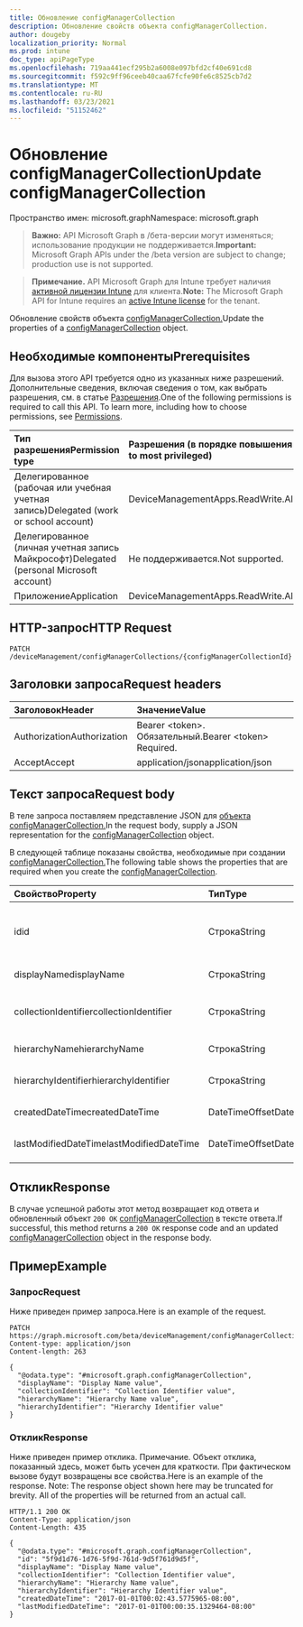 ```yaml
---
title: Обновление configManagerCollection
description: Обновление свойств объекта configManagerCollection.
author: dougeby
localization_priority: Normal
ms.prod: intune
doc_type: apiPageType
ms.openlocfilehash: 719aa441ecf295b2a6008e097bfd2cf40e691cd8
ms.sourcegitcommit: f592c9ff96ceeb40caa67fcfe90fe6c8525cb7d2
ms.translationtype: MT
ms.contentlocale: ru-RU
ms.lasthandoff: 03/23/2021
ms.locfileid: "51152462"
---
```

# <a name="update-configmanagercollection"></a><span data-ttu-id="b60b9-103">Обновление configManagerCollection</span><span class="sxs-lookup"><span data-stu-id="b60b9-103">Update configManagerCollection</span></span>

<span data-ttu-id="b60b9-104">Пространство имен: microsoft.graph</span><span class="sxs-lookup"><span data-stu-id="b60b9-104">Namespace: microsoft.graph</span></span>

> <span data-ttu-id="b60b9-105">**Важно:** API Microsoft Graph в /бета-версии могут изменяться; использование продукции не поддерживается.</span><span class="sxs-lookup"><span data-stu-id="b60b9-105">**Important:** Microsoft Graph APIs under the /beta version are subject to change; production use is not supported.</span></span>

> <span data-ttu-id="b60b9-106">**Примечание.** API Microsoft Graph для Intune требует наличия [активной лицензии Intune](https://go.microsoft.com/fwlink/?linkid=839381) для клиента.</span><span class="sxs-lookup"><span data-stu-id="b60b9-106">**Note:** The Microsoft Graph API for Intune requires an [active Intune license](https://go.microsoft.com/fwlink/?linkid=839381) for the tenant.</span></span>

<span data-ttu-id="b60b9-107">Обновление свойств объекта [configManagerCollection.](../resources/intune-partnerintegration-configmanagercollection.md)</span><span class="sxs-lookup"><span data-stu-id="b60b9-107">Update the properties of a [configManagerCollection](../resources/intune-partnerintegration-configmanagercollection.md) object.</span></span>

## <a name="prerequisites"></a><span data-ttu-id="b60b9-108">Необходимые компоненты</span><span class="sxs-lookup"><span data-stu-id="b60b9-108">Prerequisites</span></span>
<span data-ttu-id="b60b9-p101">Для вызова этого API требуется одно из указанных ниже разрешений. Дополнительные сведения, включая сведения о том, как выбрать разрешения, см. в статье [Разрешения](/graph/permissions-reference).</span><span class="sxs-lookup"><span data-stu-id="b60b9-p101">One of the following permissions is required to call this API. To learn more, including how to choose permissions, see [Permissions](/graph/permissions-reference).</span></span>

|<span data-ttu-id="b60b9-111">Тип разрешения</span><span class="sxs-lookup"><span data-stu-id="b60b9-111">Permission type</span></span>|<span data-ttu-id="b60b9-112">Разрешения (в порядке повышения привилегий)</span><span class="sxs-lookup"><span data-stu-id="b60b9-112">Permissions (from least to most privileged)</span></span>|
|:---|:---|
|<span data-ttu-id="b60b9-113">Делегированное (рабочая или учебная учетная запись)</span><span class="sxs-lookup"><span data-stu-id="b60b9-113">Delegated (work or school account)</span></span>|<span data-ttu-id="b60b9-114">DeviceManagementApps.ReadWrite.All</span><span class="sxs-lookup"><span data-stu-id="b60b9-114">DeviceManagementApps.ReadWrite.All</span></span>|
|<span data-ttu-id="b60b9-115">Делегированное (личная учетная запись Майкрософт)</span><span class="sxs-lookup"><span data-stu-id="b60b9-115">Delegated (personal Microsoft account)</span></span>|<span data-ttu-id="b60b9-116">Не поддерживается.</span><span class="sxs-lookup"><span data-stu-id="b60b9-116">Not supported.</span></span>|
|<span data-ttu-id="b60b9-117">Приложение</span><span class="sxs-lookup"><span data-stu-id="b60b9-117">Application</span></span>|<span data-ttu-id="b60b9-118">DeviceManagementApps.ReadWrite.All</span><span class="sxs-lookup"><span data-stu-id="b60b9-118">DeviceManagementApps.ReadWrite.All</span></span>|

## <a name="http-request"></a><span data-ttu-id="b60b9-119">HTTP-запрос</span><span class="sxs-lookup"><span data-stu-id="b60b9-119">HTTP Request</span></span>
<!-- {
  "blockType": "ignored"
}
-->
``` http
PATCH /deviceManagement/configManagerCollections/{configManagerCollectionId}
```

## <a name="request-headers"></a><span data-ttu-id="b60b9-120">Заголовки запроса</span><span class="sxs-lookup"><span data-stu-id="b60b9-120">Request headers</span></span>
|<span data-ttu-id="b60b9-121">Заголовок</span><span class="sxs-lookup"><span data-stu-id="b60b9-121">Header</span></span>|<span data-ttu-id="b60b9-122">Значение</span><span class="sxs-lookup"><span data-stu-id="b60b9-122">Value</span></span>|
|:---|:---|
|<span data-ttu-id="b60b9-123">Authorization</span><span class="sxs-lookup"><span data-stu-id="b60b9-123">Authorization</span></span>|<span data-ttu-id="b60b9-124">Bearer &lt;token&gt;. Обязательный.</span><span class="sxs-lookup"><span data-stu-id="b60b9-124">Bearer &lt;token&gt; Required.</span></span>|
|<span data-ttu-id="b60b9-125">Accept</span><span class="sxs-lookup"><span data-stu-id="b60b9-125">Accept</span></span>|<span data-ttu-id="b60b9-126">application/json</span><span class="sxs-lookup"><span data-stu-id="b60b9-126">application/json</span></span>|

## <a name="request-body"></a><span data-ttu-id="b60b9-127">Текст запроса</span><span class="sxs-lookup"><span data-stu-id="b60b9-127">Request body</span></span>
<span data-ttu-id="b60b9-128">В теле запроса поставляем представление JSON для [объекта configManagerCollection.](../resources/intune-partnerintegration-configmanagercollection.md)</span><span class="sxs-lookup"><span data-stu-id="b60b9-128">In the request body, supply a JSON representation for the [configManagerCollection](../resources/intune-partnerintegration-configmanagercollection.md) object.</span></span>

<span data-ttu-id="b60b9-129">В следующей таблице показаны свойства, необходимые при создании [configManagerCollection.](../resources/intune-partnerintegration-configmanagercollection.md)</span><span class="sxs-lookup"><span data-stu-id="b60b9-129">The following table shows the properties that are required when you create the [configManagerCollection](../resources/intune-partnerintegration-configmanagercollection.md).</span></span>

|<span data-ttu-id="b60b9-130">Свойство</span><span class="sxs-lookup"><span data-stu-id="b60b9-130">Property</span></span>|<span data-ttu-id="b60b9-131">Тип</span><span class="sxs-lookup"><span data-stu-id="b60b9-131">Type</span></span>|<span data-ttu-id="b60b9-132">Описание</span><span class="sxs-lookup"><span data-stu-id="b60b9-132">Description</span></span>|
|:---|:---|:---|
|<span data-ttu-id="b60b9-133">id</span><span class="sxs-lookup"><span data-stu-id="b60b9-133">id</span></span>|<span data-ttu-id="b60b9-134">Строка</span><span class="sxs-lookup"><span data-stu-id="b60b9-134">String</span></span>|<span data-ttu-id="b60b9-135">Ключ для коллекции ConfigManager.</span><span class="sxs-lookup"><span data-stu-id="b60b9-135">The key for the ConfigManager Collection.</span></span>|
|<span data-ttu-id="b60b9-136">displayName</span><span class="sxs-lookup"><span data-stu-id="b60b9-136">displayName</span></span>|<span data-ttu-id="b60b9-137">Строка</span><span class="sxs-lookup"><span data-stu-id="b60b9-137">String</span></span>|<span data-ttu-id="b60b9-138">The DisplayName.</span><span class="sxs-lookup"><span data-stu-id="b60b9-138">The DisplayName.</span></span>|
|<span data-ttu-id="b60b9-139">collectionIdentifier</span><span class="sxs-lookup"><span data-stu-id="b60b9-139">collectionIdentifier</span></span>|<span data-ttu-id="b60b9-140">Строка</span><span class="sxs-lookup"><span data-stu-id="b60b9-140">String</span></span>|<span data-ttu-id="b60b9-141">Идентификатор коллекции в SCCM.</span><span class="sxs-lookup"><span data-stu-id="b60b9-141">The collection identifier in SCCM.</span></span>|
|<span data-ttu-id="b60b9-142">hierarchyName</span><span class="sxs-lookup"><span data-stu-id="b60b9-142">hierarchyName</span></span>|<span data-ttu-id="b60b9-143">Строка</span><span class="sxs-lookup"><span data-stu-id="b60b9-143">String</span></span>|<span data-ttu-id="b60b9-144">Имя иерархии.</span><span class="sxs-lookup"><span data-stu-id="b60b9-144">The HierarchyName.</span></span>|
|<span data-ttu-id="b60b9-145">hierarchyIdentifier</span><span class="sxs-lookup"><span data-stu-id="b60b9-145">hierarchyIdentifier</span></span>|<span data-ttu-id="b60b9-146">Строка</span><span class="sxs-lookup"><span data-stu-id="b60b9-146">String</span></span>|<span data-ttu-id="b60b9-147">Идентификатор иерархии.</span><span class="sxs-lookup"><span data-stu-id="b60b9-147">The Hierarchy Identifier.</span></span>|
|<span data-ttu-id="b60b9-148">createdDateTime</span><span class="sxs-lookup"><span data-stu-id="b60b9-148">createdDateTime</span></span>|<span data-ttu-id="b60b9-149">DateTimeOffset</span><span class="sxs-lookup"><span data-stu-id="b60b9-149">DateTimeOffset</span></span>|<span data-ttu-id="b60b9-150">Дата создания.</span><span class="sxs-lookup"><span data-stu-id="b60b9-150">The created date.</span></span>|
|<span data-ttu-id="b60b9-151">lastModifiedDateTime</span><span class="sxs-lookup"><span data-stu-id="b60b9-151">lastModifiedDateTime</span></span>|<span data-ttu-id="b60b9-152">DateTimeOffset</span><span class="sxs-lookup"><span data-stu-id="b60b9-152">DateTimeOffset</span></span>|<span data-ttu-id="b60b9-153">Дата последнего изменения.</span><span class="sxs-lookup"><span data-stu-id="b60b9-153">The last modified date.</span></span>|



## <a name="response"></a><span data-ttu-id="b60b9-154">Отклик</span><span class="sxs-lookup"><span data-stu-id="b60b9-154">Response</span></span>
<span data-ttu-id="b60b9-155">В случае успешной работы этот метод возвращает код ответа и обновленный объект `200 OK` [configManagerCollection](../resources/intune-partnerintegration-configmanagercollection.md) в тексте ответа.</span><span class="sxs-lookup"><span data-stu-id="b60b9-155">If successful, this method returns a `200 OK` response code and an updated [configManagerCollection](../resources/intune-partnerintegration-configmanagercollection.md) object in the response body.</span></span>

## <a name="example"></a><span data-ttu-id="b60b9-156">Пример</span><span class="sxs-lookup"><span data-stu-id="b60b9-156">Example</span></span>

### <a name="request"></a><span data-ttu-id="b60b9-157">Запрос</span><span class="sxs-lookup"><span data-stu-id="b60b9-157">Request</span></span>
<span data-ttu-id="b60b9-158">Ниже приведен пример запроса.</span><span class="sxs-lookup"><span data-stu-id="b60b9-158">Here is an example of the request.</span></span>
``` http
PATCH https://graph.microsoft.com/beta/deviceManagement/configManagerCollections/{configManagerCollectionId}
Content-type: application/json
Content-length: 263

{
  "@odata.type": "#microsoft.graph.configManagerCollection",
  "displayName": "Display Name value",
  "collectionIdentifier": "Collection Identifier value",
  "hierarchyName": "Hierarchy Name value",
  "hierarchyIdentifier": "Hierarchy Identifier value"
}
```

### <a name="response"></a><span data-ttu-id="b60b9-159">Отклик</span><span class="sxs-lookup"><span data-stu-id="b60b9-159">Response</span></span>
<span data-ttu-id="b60b9-p102">Ниже приведен пример отклика. Примечание. Объект отклика, показанный здесь, может быть усечен для краткости. При фактическом вызове будут возвращены все свойства.</span><span class="sxs-lookup"><span data-stu-id="b60b9-p102">Here is an example of the response. Note: The response object shown here may be truncated for brevity. All of the properties will be returned from an actual call.</span></span>
``` http
HTTP/1.1 200 OK
Content-Type: application/json
Content-Length: 435

{
  "@odata.type": "#microsoft.graph.configManagerCollection",
  "id": "5f9d1d76-1d76-5f9d-761d-9d5f761d9d5f",
  "displayName": "Display Name value",
  "collectionIdentifier": "Collection Identifier value",
  "hierarchyName": "Hierarchy Name value",
  "hierarchyIdentifier": "Hierarchy Identifier value",
  "createdDateTime": "2017-01-01T00:02:43.5775965-08:00",
  "lastModifiedDateTime": "2017-01-01T00:00:35.1329464-08:00"
}
```




